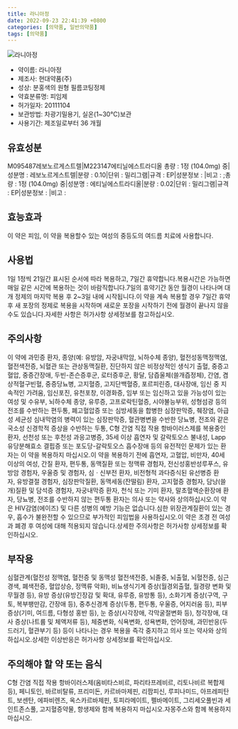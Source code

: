 ```yaml
---
title: 라니아정
date: 2022-09-23 22:41:39 +0800
categories: [의약품, 일반의약품]
tags: [의약품]
---
```

![라니아정](https://nedrug.mfds.go.kr/pbp/cmn/itemImageDownload/148431162903300184)

- 약이름: 라니아정
- 제조사: 현대약품(주)
- 성상: 분홍색의 원형 필름코팅정제
- 약효분류명: 피임제
- 허가일자: 20111104
- 보관방법: 차광기밀용기, 실온(1~30°C)보관
- 사용기간: 제조일로부터 36 개월
## 유효성분
M095487레보노르게스트렐|M223147에티닐에스트라디올
총량 : 1정 (104.0mg) 중|성분명 : 레보노르게스트렐|분량 : 0.10|단위 : 밀리그램|규격 : EP|성분정보 : |비고 : ;총량 : 1정 (104.0mg) 중|성분명 : 에티닐에스트라디올|분량 : 0.02|단위 : 밀리그램|규격 : EP|성분정보 : |비고 :
## 효능효과
이 약은 피임, 이 약을 복용할수 있는 여성의 중등도의 여드름 치료에 사용합니다.
## 사용법
1일 1정씩 21일간 표시된 순서에 따라 복용하고, 7일간 휴약합니다.복용시간은 가능하면 매일 같은 시간에 복용하는 것이 바람직합니다.7일의 휴약기간 동안 월경이 나타나며 대개 정제의 마지막 복용 후 2~3일 내에 시작됩니다.이 약을 계속 복용할 경우 7일간 휴약 후 새 포장의 정제로 복용을 시작하며 새로운 포장을 시작하기 전에 월경이 끝나지 않을 수도 있습니다.자세한 사항은 허가사항 상세정보를 참고하십시오.
## 주의사항
이 약에 과민증 환자, 종양(예: 유방암, 자궁내막암, 뇌하수체 종양), 혈전성동맥정맥염, 혈전색전증, 뇌혈관 또는 관상동맥질환, 진단하지 않은 비정상적인 생식기 출혈, 중증고혈압, 중증간장애, 두빈-존슨증후군, 로터증후군, 황달, 담즙울체(쓸개즙정체), 간염, 겸상적혈구빈혈, 중증당뇨병, 고지혈증, 고지단백혈증, 포르피린증, 대사장애, 임신 중 지속적인 가려움, 임신포진, 유천포창, 이경화증, 임부 또는 임신하고 있을 가능성이 있는 여성 및 수유부, 뇌하수체 종양, 유루증, 고프로락틴혈증, 시야불능부위, 성형섬광 등의 전조를 수반하는 편두통, 폐고혈압증 또는 심방세동을 합병한 심장판막증, 췌장염, 아급성 세균성 심내막염의 병력이 있는 심장판막증, 혈관병변을 수반한 당뇨병, 전조와 같은 국소성 신경학적 증상을 수반하는 두통, C형 간염 직접 작용 항바이러스제를 복용중인 환자, 선천성 또는 후천성 과응고병증, 35세 이상 흡연자 및 갈락토오스 불내성, Lapp 유당분해효소 결핍증 또는 포도당-갈락토오스 흡수장애 등의 유전적인 문제가 있는 환자는 이 약을 복용하지 마십시오.이 약을 복용하기 전에 흡연자, 고혈압, 비만자, 40세 이상의 여성, 간질 환자, 편두통, 동맥질환 또는 정맥류 경험자, 전신성홍반성루푸스, 유방암 경험자, 우울증 및 경험자, 심ㆍ신부전 환자, 비전형적 과다증식된 유선병증 환자, 유방결절 경험자, 심장판막질환, 동맥세동(잔떨림) 환자, 고지혈증 경험자, 담낭(쓸개)질환 및 담석증 경험자, 자궁내막증 환자, 천식 또는 기미 환자, 말초혈액순환장애 환자, 당뇨병, 전조를 수반하지 않는 편두통 환자는 의사 또는 약사와 상의하십시오.이 약은 HIV감염(에이즈) 및 다른 성병의 예방 기능은 없습니다.심한 위장관계질환이 있는 경우, 흡수가 불완전할 수 있으므로 부가적인 피임법을 사용하십시오.이 약은 초경 전 여성과 폐경 후 여성에 대해 적용되지 않습니다.상세한 주의사항은 허가사항 상세정보를 확인하십시오.
## 부작용
심혈관계(혈전성 정맥염, 혈전증 및 동맥성 혈전색전증, 뇌졸중, 뇌출혈, 뇌혈전증, 심근경색, 폐색전증, 혈압상승, 정맥류 악화), 비뇨생식기계 증상(월경외출혈, 월경량 변화 및 무월경 등), 유방 증상(유방긴장감 및 확대, 유루증, 유방통 등), 소화기계 증상(구역, 구토, 복부팽만감, 간장애 등), 중추신경계 증상(두통, 편두통, 우울증, 어지러움 등), 피부 증상(기미, 여드름, 다형성 홍반 등), 눈 증상(시각장애, 각막굴절변화 등), 청각장애, 대사 증상(나트륨 및 체액저류 등), 체중변화, 식욕변화, 성욕변화, 언어장애, 과민반응(두드러기, 혈관부기 등) 등이 나타나는 경우 복용을 즉각 중지하고 의사 또는 약사와 상의하십시오.상세한 이상반응은 허가사항 상세정보를 확인하십시오.
## 주의해야 할 약 또는 음식
C형 간염 직접 작용 항바이러스제(옴비타스비르, 파리타프레비르, 리토나비르 복합제 등), 페니토인, 바르비탈류, 프리미돈, 카르바마제핀, 리팜피신, 루피나미드, 아프레피탄트, 보센탄, 에파비렌즈, 옥스카르바제핀, 토피라메이트, 펠바메이트, 그리세오풀빈과 세인트존스풀, 고지혈증약물, 항생제와 함께 복용하지 마십시오.자몽주스와 함께 복용하지 마십시오.
